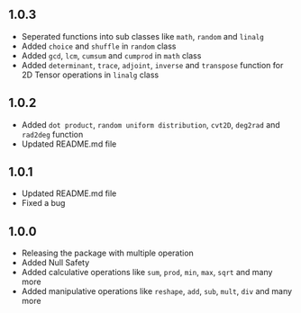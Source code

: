 ## 1.0.3

+ Seperated functions into sub classes like `math`, `random` and `linalg`
+ Added `choice` and `shuffle` in `random` class
+ Added `gcd`, `lcm`, `cumsum` and `cumprod` in `math` class
+ Added `determinant`, `trace`, `adjoint`, `inverse` and `transpose` function for 2D Tensor operations in `linalg` class

## 1.0.2

+ Added `dot product`, `random uniform distribution`, `cvt2D`, `deg2rad` and `rad2deg` function
+ Updated README.md file

## 1.0.1

+ Updated README.md file
+ Fixed a bug

## 1.0.0

+ Releasing the package with multiple operation
+ Added Null Safety
+ Added calculative operations like `sum`, `prod`, `min`, `max`, `sqrt` and many more
+ Added manipulative operations like `reshape`, `add`, `sub`, `mult`, `div` and many more